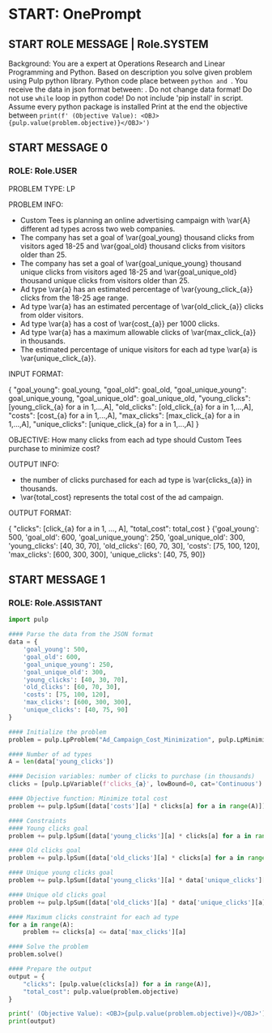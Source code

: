 # START: OnePrompt 
## START ROLE MESSAGE | Role.SYSTEM 
Background: You are a expert at Operations Research and Linear Programming and Python. Based on description you solve given problem using Pulp python library. Python code place between ```python and ```. You receive the data in json format between: <DATA></DATA>. Do not change data format! Do not use `while` loop in python code! Do not include 'pip install' in script. Assume every python package is installed Print at the end the objective between <OBJ></OBJ> `print(f' (Objective Value): <OBJ>{pulp.value(problem.objective)}</OBJ>')`  
## START MESSAGE 0 
### ROLE: Role.USER
<DESCRIPTION>
PROBLEM TYPE: LP

PROBLEM INFO:

- Custom Tees is planning an online advertising campaign with \var{A} different ad types across two web companies.
- The company has set a goal of \var{goal_young} thousand clicks from visitors aged 18-25 and \var{goal_old} thousand clicks from visitors older than 25.
- The company has set a goal of \var{goal_unique_young} thousand unique clicks from visitors aged 18-25 and \var{goal_unique_old} thousand unique clicks from visitors older than 25.
- Ad type \var{a} has an estimated percentage of \var{young_click_{a}} clicks from the 18-25 age range.
- Ad type \var{a} has an estimated percentage of \var{old_click_{a}} clicks from older visitors.
- Ad type \var{a} has a cost of \var{cost_{a}} per 1000 clicks.
- Ad type \var{a} has a maximum allowable clicks of \var{max_click_{a}} in thousands.
- The estimated percentage of unique visitors for each ad type \var{a} is \var{unique_click_{a}}.

INPUT FORMAT: 

{
    "goal_young": goal_young,
    "goal_old": goal_old,
    "goal_unique_young": goal_unique_young,
    "goal_unique_old": goal_unique_old,
    "young_clicks": [young_click_{a} for a in 1,...,A],
    "old_clicks": [old_click_{a} for a in 1,...,A],
    "costs": [cost_{a} for a in 1,...,A],
    "max_clicks": [max_click_{a} for a in 1,...,A],
    "unique_clicks": [unique_click_{a} for a in 1,...,A]
}

OBJECTIVE: How many clicks from each ad type should Custom Tees purchase to minimize cost?

OUTPUT INFO:

- the number of clicks purchased for each ad type is \var{clicks_{a}} in thousands.
- \var{total_cost} represents the total cost of the ad campaign.

OUTPUT FORMAT:

{
    "clicks": [click_{a} for a in 1, ..., A],
    "total_cost": total_cost
}
</DESCRIPTION>
<DATA>
{'goal_young': 500, 'goal_old': 600, 'goal_unique_young': 250, 'goal_unique_old': 300, 'young_clicks': [40, 30, 70], 'old_clicks': [60, 70, 30], 'costs': [75, 100, 120], 'max_clicks': [600, 300, 300], 'unique_clicks': [40, 75, 90]}</DATA>


## START MESSAGE 1 
### ROLE: Role.ASSISTANT
```python
import pulp

#### Parse the data from the JSON format
data = {
    'goal_young': 500,
    'goal_old': 600,
    'goal_unique_young': 250,
    'goal_unique_old': 300,
    'young_clicks': [40, 30, 70],
    'old_clicks': [60, 70, 30],
    'costs': [75, 100, 120],
    'max_clicks': [600, 300, 300],
    'unique_clicks': [40, 75, 90]
}

#### Initialize the problem
problem = pulp.LpProblem("Ad_Campaign_Cost_Minimization", pulp.LpMinimize)

#### Number of ad types
A = len(data['young_clicks'])

#### Decision variables: number of clicks to purchase (in thousands)
clicks = [pulp.LpVariable(f'clicks_{a}', lowBound=0, cat='Continuous') for a in range(A)]

#### Objective function: Minimize total cost
problem += pulp.lpSum([data['costs'][a] * clicks[a] for a in range(A)])

#### Constraints
#### Young clicks goal
problem += pulp.lpSum([data['young_clicks'][a] * clicks[a] for a in range(A)]) >= data['goal_young']

#### Old clicks goal
problem += pulp.lpSum([data['old_clicks'][a] * clicks[a] for a in range(A)]) >= data['goal_old']

#### Unique young clicks goal
problem += pulp.lpSum([data['young_clicks'][a] * data['unique_clicks'][a] / 100 * clicks[a] for a in range(A)]) >= data['goal_unique_young']

#### Unique old clicks goal
problem += pulp.lpSum([data['old_clicks'][a] * data['unique_clicks'][a] / 100 * clicks[a] for a in range(A)]) >= data['goal_unique_old']

#### Maximum clicks constraint for each ad type
for a in range(A):
    problem += clicks[a] <= data['max_clicks'][a]

#### Solve the problem
problem.solve()

#### Prepare the output
output = {
    "clicks": [pulp.value(clicks[a]) for a in range(A)],
    "total_cost": pulp.value(problem.objective)
}

print(' (Objective Value): <OBJ>{pulp.value(problem.objective)}</OBJ>')
print(output)
```

